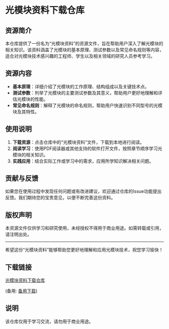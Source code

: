 # 光模块资料下载仓库

## 资源简介

本仓库提供了一份名为“光模块资料”的资源文件，旨在帮助用户深入了解光模块的相关知识。该资料涵盖了光模块的基本原理、测试参数以及常见命名规则等内容，适合对光模块技术感兴趣的工程师、学生以及相关领域的研究人员参考学习。

## 资源内容

- **基本原理**：详细介绍了光模块的工作原理、结构组成以及关键技术点。
- **测试参数**：列举了光模块的主要测试参数及其意义，帮助用户更好地理解和评估光模块的性能。
- **常见命名规则**：解释了光模块的命名规则，帮助用户快速识别不同型号的光模块及其特性。

## 使用说明

1. **下载资源**：点击仓库中的“光模块资料”文件，下载到本地进行阅读。
2. **阅读学习**：使用PDF阅读器或其他支持的软件打开文件，按照章节顺序学习光模块的相关知识。
3. **实践应用**：结合实际工作或学习中的需求，应用所学知识解决相关问题。

## 贡献与反馈

如果您在使用过程中发现任何问题或有改进建议，欢迎通过仓库的Issue功能提出反馈。我们期待您的宝贵意见，以便不断完善这份资料。

## 版权声明

本资源文件仅供学习和研究使用，未经授权不得用于商业用途。如需转载或引用，请注明出处。

---

希望这份“光模块资料”能够帮助您更好地理解和应用光模块技术，祝您学习愉快！

## 下载链接
[光模块资料下载仓库](https://pan.quark.cn/s/f2104c270de3) 

(备用: [备用下载](https://pan.baidu.com/s/1PfSszzJJpBs3Uj7uCSI1Cg?pwd=1234))

## 说明

该仓库仅用于学习交流，请勿用于商业用途。
